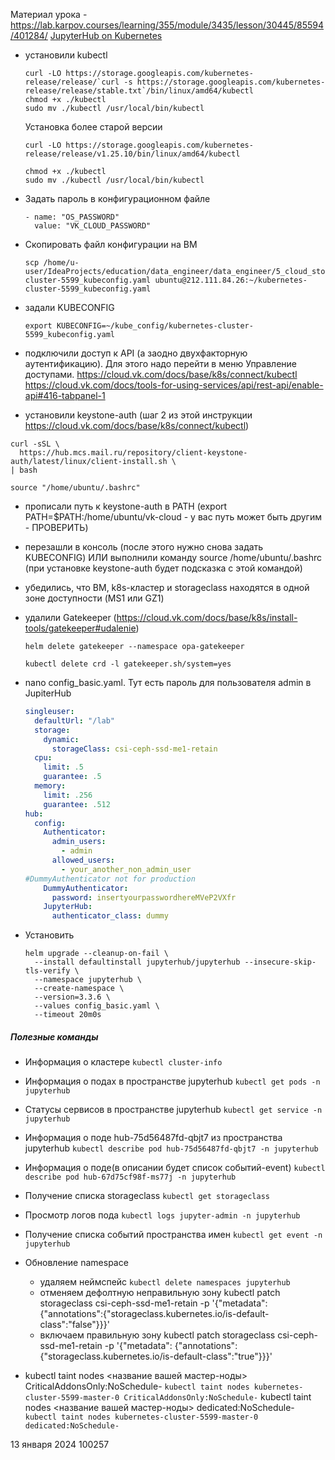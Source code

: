 Материал урока - https://lab.karpov.courses/learning/355/module/3435/lesson/30445/85594/401284/
[JupyterHub on Kubernetes](https://github.com/stockblog/jupyterhub_k8s_mcs_slurm_intel)


- установили kubectl
  ```shell
  curl -LO https://storage.googleapis.com/kubernetes-release/release/`curl -s https://storage.googleapis.com/kubernetes-release/release/stable.txt`/bin/linux/amd64/kubectl
  chmod +x ./kubectl
  sudo mv ./kubectl /usr/local/bin/kubectl
  ```
  
  Установка более старой версии
  ```shell
  curl -LO https://storage.googleapis.com/kubernetes-release/release/v1.25.10/bin/linux/amd64/kubectl
  
  chmod +x ./kubectl
  sudo mv ./kubectl /usr/local/bin/kubectl
  ```

- Задать пароль в конфигурационном файле
  ```text
  - name: "OS_PASSWORD"
    value: "VK_CLOUD_PASSWORD"
  ```
- Скопировать файл конфигурации на ВМ
  ```shell
  scp /home/u-user/IdeaProjects/education/data_engineer/data_engineer/5_cloud_storage/kubernetes-cluster-5599_kubeconfig.yaml ubuntu@212.111.84.26:~/kubernetes-cluster-5599_kubeconfig.yaml
  ```
- задали KUBECONFIG
  ```shell
  export KUBECONFIG=~/kube_config/kubernetes-cluster-5599_kubeconfig.yaml
  ```
- подключили доступ к API (а заодно двухфакторную аутентификацию). Для этого надо перейти в меню Управление доступами.
  https://cloud.vk.com/docs/base/k8s/connect/kubectl
  https://cloud.vk.com/docs/tools-for-using-services/api/rest-api/enable-api#416-tabpanel-1
- установили keystone-auth (шаг 2 из этой инструкции https://cloud.vk.com/docs/base/k8s/connect/kubectl)
```shell
curl -sSL \
  https://hub.mcs.mail.ru/repository/client-keystone-auth/latest/linux/client-install.sh \
| bash

source "/home/ubuntu/.bashrc"
```
* прописали путь к keystone-auth в PATH (export PATH=$PATH:/home/ubuntu/vk-cloud - у вас путь может быть другим - ПРОВЕРИТЬ)
* перезашли в консоль (после этого нужно снова задать KUBECONFIG) ИЛИ выполнили команду source /home/ubuntu/.bashrc (при установке keystone-auth будет подсказка с этой командой)
* убедились, что ВМ, k8s-кластер и storageclass находятся в одной зоне доступности (MS1 или GZ1)
* удалили Gatekeeper (https://cloud.vk.com/docs/base/k8s/install-tools/gatekeeper#udalenie)
  ```shell
  helm delete gatekeeper --namespace opa-gatekeeper
  
  kubectl delete crd -l gatekeeper.sh/system=yes
  ```

* nano config_basic.yaml. Тут есть пароль для пользователя admin в JupiterHub
  ```yaml
  singleuser:
    defaultUrl: "/lab"
    storage:
      dynamic:
        storageClass: csi-ceph-ssd-me1-retain
    cpu:
      limit: .5
      guarantee: .5
    memory:
      limit: .256
      guarantee: .512
  hub:
    config:
      Authenticator:
        admin_users:
          - admin
        allowed_users:
          - your_another_non_admin_user
  #DummyAuthenticator not for production
      DummyAuthenticator:
        password: insertyourpasswordhereMVeP2VXfr
      JupyterHub:
        authenticator_class: dummy
  ```
- Установить 
  ```shell
  helm upgrade --cleanup-on-fail \
    --install defaultinstall jupyterhub/jupyterhub --insecure-skip-tls-verify \
    --namespace jupyterhub \
    --create-namespace \
    --version=3.3.6 \
    --values config_basic.yaml \
    --timeout 20m0s
  ```



##### Полезные команды
- Информация о кластере
  `kubectl cluster-info`
- Информация о подах в пространстве jupyterhub
  `kubectl get pods -n jupyterhub`
- Статусы сервисов в пространстве jupyterhub
  `kubectl get service -n jupyterhub`
- Информация о поде hub-75d56487fd-qbjt7 из пространства jupyterhub
  `kubectl describe pod hub-75d56487fd-qbjt7 -n jupyterhub`
- Информация о поде(в описании будет список событий-event)
  `kubectl describe pod hub-67d75cf98f-ms77j -n jupyterhub`
- Получение списка storageclass
  `kubectl get storageclass`
- Просмотр логов пода
  `kubectl logs jupyter-admin -n jupyterhub`
- Получение списка событий пространства имен
  `kubectl get event -n jupyterhub`


- Обновление namespace
  - удаляем неймспейс
    `kubectl delete namespaces jupyterhub`
  - отменяем дефолтную неправильную зону
    kubectl patch storageclass csi-ceph-ssd-me1-retain  -p '{"metadata": {"annotations":{"storageclass.kubernetes.io/is-default-class":"false"}}}'
  - включаем правильную зону
    kubectl patch storageclass csi-ceph-ssd-me1-retain  -p '{"metadata": {"annotations":{"storageclass.kubernetes.io/is-default-class":"true"}}}'
- kubectl taint nodes <название вашей мастер-ноды> CriticalAddonsOnly:NoSchedule-
  `kubectl taint nodes kubernetes-cluster-5599-master-0 CriticalAddonsOnly:NoSchedule-`
  kubectl taint nodes <название вашей мастер-ноды> dedicated:NoSchedule-
  `kubectl taint nodes kubernetes-cluster-5599-master-0 dedicated:NoSchedule-`

13 января 2024
100257 
